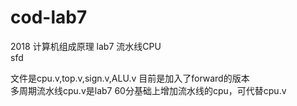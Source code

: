 # cod-lab7
2018 计算机组成原理 lab7 流水线CPU <br>
sfd

文件是cpu.v,top.v,sign.v,ALU.v  目前是加入了forward的版本<br>
多周期流水线cpu.v是lab7 60分基础上增加流水线的cpu，可代替cpu.v
